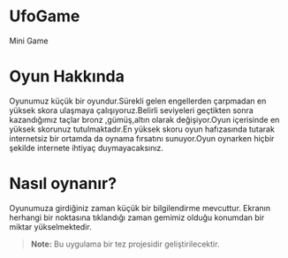 # UfoGame
Mini Game
# Oyun Hakkında
Oyunumuz küçük bir oyundur.Sürekli gelen engellerden çarpmadan en yüksek skora ulaşmaya çalışıyoruz.Belirli seviyeleri geçtikten sonra kazandığımız taçlar  bronz ,gümüş,altın olarak değişiyor.Oyun içerisinde en yüksek skorunuz tutulmaktadır.En yüksek skoru oyun hafızasında tutarak internetsiz bir ortamda da oynama fırsatını sunuyor.Oyun oynarken hiçbir şekilde internete ihtiyaç duymayacaksınız.
# Nasıl oynanır?
Oyunumuza girdiğiniz zaman küçük bir bilgilendirme mevcuttur. Ekranın herhangi bir noktasına tıklandığı zaman gemimiz olduğu konumdan bir miktar yükselmektedir.
> **Note:** Bu uygulama bir tez projesidir geliştirilecektir.
